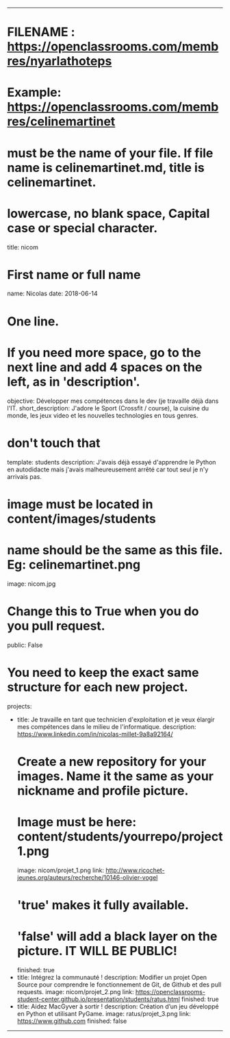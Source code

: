 ---

# FILENAME : https://openclassrooms.com/membres/nyarlathoteps
# Example: https://openclassrooms.com/membres/celinemartinet
# must be the name of your file. If file name is celinemartinet.md, title is celinemartinet.
# lowercase, no blank space, Capital case or special character.
title: nicom

# First name or full name
name: Nicolas
date: 2018-06-14

# One line.
# If you need more space, go to the next line and add 4 spaces on the left, as in 'description'.
objective: Développer mes compétences dans le dev (je travaille déjà dans l'IT.
short_description: J'adore le Sport (Crossfit / course), la cuisine du monde, les jeux video et les nouvelles technologies en tous genres.

# don't touch that
template: students
description:
    J'avais déjà essayé d'apprendre le Python en autodidacte mais j'avais malheureusement arrêté car tout seul je n'y arrivais pas.

# image must be located in content/images/students
# name should be the same as this file. Eg: celinemartinet.png
image: nicom.jpg

# Change this to True when you do you pull request.
public: False

# You need to keep the exact same structure for each new project.
projects:
  - title: Je travaille en tant que technicien d'exploitation et je veux élargir mes compétences dans le milieu de l'informatique.
    description: https://www.linkedin.com/in/nicolas-millet-9a8a92164/
    # Create a new repository for your images. Name it the same as your nickname and profile picture.
    # Image must be here: content/students/yourrepo/project1.png
    image: nicom/projet_1.png
    link: http://www.ricochet-jeunes.org/auteurs/recherche/10146-olivier-vogel
    # 'true' makes it fully available.
    # 'false' will add a black layer on the picture. IT WILL BE PUBLIC!
    finished: true
  - title: Intégrez la communauté !
    description: Modifier un projet Open Source pour comprendre le fonctionnement de Git, de Github et des pull requests. 
    image: nicom/projet_2.png
    link: https://openclassrooms-student-center.github.io/presentation/students/ratus.html
    finished: true
  - title: Aidez MacGyver à sortir !
    description: Création d’un jeu développé en Python et utilisant PyGame.
    image: ratus/projet_3.png
    link: https://www.github.com
    finished: false
---